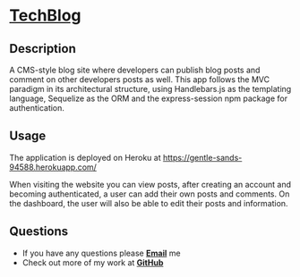 # [TechBlog](https://gentle-sands-94588.herokuapp.com/)

  
  ## Description

  A CMS-style blog site where developers can publish blog posts and comment on other developers posts as well. This app follows the MVC paradigm in its architectural structure, using Handlebars.js as the templating language, Sequelize as the ORM and the express-session npm package for authentication.
  
  ## Usage
  
  The application is deployed on Heroku at https://gentle-sands-94588.herokuapp.com/

  When visiting the website you can view posts, after creating an account and becoming authenticated, a user can add their own posts and comments. On the dashboard, the user will also be able to edit their posts and information.


  
  ## Questions
  
  * If you have any questions please [**Email**](mailto:williamstrothe@gmail.com) me
  * Check out more of my work at [**GitHub**](https://www.github.com/wwstrothe)
  
